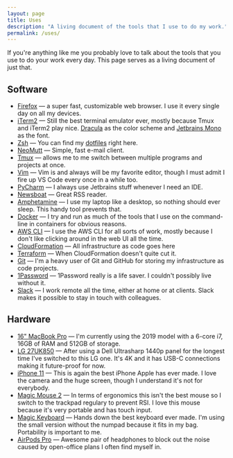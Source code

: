 ```yaml
---
layout: page
title: Uses
description: "A living document of the tools that I use to do my work."
permalink: /uses/
---
```


If you're anything like me you probably love to talk about the tools that you use to do your work every day. This page serves as a living document of just that.

## Software

- [Firefox](https://www.mozilla.org/firefox/new/) &mdash; a super fast, customizable web browser. I use it every single day on all my devices.
- [iTerm2](https://www.iterm2.com) &mdash; Still the best terminal emulator ever, mostly because Tmux and iTerm2 play nice. [Dracula](https://draculatheme.com/iterm/) as the color scheme and [Jetbrains Mono](https://www.jetbrains.com/lp/mono/) as the font.
- [Zsh](https://www.zsh.org/) &mdash; You can find my [dotfiles](https://github.com/mijndert/dotfiles) right here.
- [NeoMutt](https://neomutt.org/) &mdash; Simple, fast e-mail client.
- [Tmux](https://github.com/tmux/tmux/wiki) &mdash; allows me to me switch between multiple programs and projects at once.
- [Vim](https://www.vim.org/) &mdash; Vim is and always will be my favorite editor, though I must admit I fire up VS Code every once in a while too.
- [PyCharm](https://www.jetbrains.com/pycharm/) &mdash; I always use Jetbrains stuff whenever I need an IDE.
- [Newsboat](https://newsboat.org/) &mdash; Great RSS reader.
- [Amphetamine](https://itunes.apple.com/nl/app/amphetamine/id937984704?mt=12) &mdash; I use my laptop like a desktop, so nothing should ever sleep. This handy tool prevents that.
- [Docker](https://www.docker.com) &mdash; I try and run as much of the tools that I use on the command-line in containers for obvious reasons.
- [AWS CLI](https://aws.amazon.com/cli/) &mdash; I use the AWS CLI for all sorts of work, mostly because I don't like clicking around in the web UI all the time.
- [CloudFormation](https://aws.amazon.com/cloudformation/) &mdash; All infrastructure as code goes here
- [Terraform](https://www.terraform.io/) &mdash; When CloudFormation doesn't quite cut it. 
- [Git](https://git-scm.com/) &mdash; I'm a heavy user of Git and GitHub for storing my infrastructure as code projects.
- [1Password](https://1password.com) &mdash; 1Password really is a life saver. I couldn't possibly live without it.
- [Slack](https://slackhq.com) &mdash; I work remote all the time, either at home or at clients. Slack makes it possible to stay in touch with colleagues.

## Hardware

- [16" MacBook Pro](https://www.apple.com/mac/) &mdash; I'm currently using the 2019 model with a 6-core i7, 16GB of RAM and 512GB of storage.
- [LG 27UK850](https://www.lg.com/us/monitors/lg-27UK850-W-4k-uhd-led-monitor) &mdash; After using a Dell Ultrasharp 1440p panel for the longest time I've switched to this LG one. It's 4K and it has USB-C connections making it future-proof for now.
- [iPhone 11](https://www.apple.com/iphone-11/) &mdash; This is again the best iPhone Apple has ever made. I love the camera and the huge screen, though I understand it's not for everybody.
- [Magic Mouse 2](https://www.apple.com/shop/product/MLA02LL/A/magic-mouse-2-silver) &mdash; In terms of ergonomics this isn't the best mouse so I switch to the trackpad regulary to prevent RSI. I love this mouse because it's very portable and has touch input.
- [Magic Keyboard](https://www.apple.com/shop/product/MLA22LL/A/magic-keyboard-us-english) &mdash; Hands down the best keyboard ever made. I'm using the small version without the numpad because it fits in my bag. Portability is important to me.
- [AirPods Pro](https://www.apple.com/airpods-pro/) &mdash; Awesome pair of headphones to block out the noise caused by open-office plans I often find myself in.
